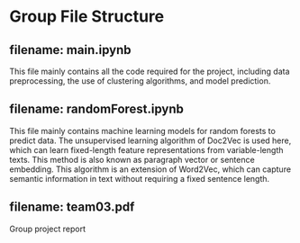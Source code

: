 # Group File Structure



## filename: main.ipynb

This file mainly contains all the code required for the project, including data preprocessing, the use of clustering algorithms, and model prediction.







## filename: randomForest.ipynb

This file mainly contains machine learning models for random forests to predict data. The unsupervised learning algorithm of Doc2Vec is used here, which can learn fixed-length feature representations from variable-length texts. This method is also known as paragraph vector or sentence embedding. This algorithm is an extension of Word2Vec, which can capture semantic information in text without requiring a fixed sentence length.







## filename: team03.pdf

Group project report
